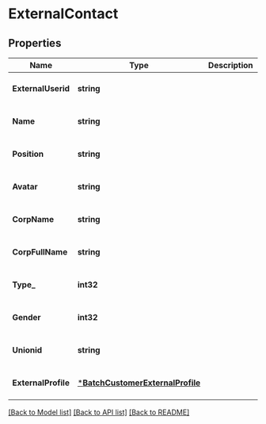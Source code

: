 # ExternalContact

## Properties
Name | Type | Description | Notes
------------ | ------------- | ------------- | -------------
**ExternalUserid** | **string** |  | [optional] [default to null]
**Name** | **string** |  | [optional] [default to null]
**Position** | **string** |  | [optional] [default to null]
**Avatar** | **string** |  | [optional] [default to null]
**CorpName** | **string** |  | [optional] [default to null]
**CorpFullName** | **string** |  | [optional] [default to null]
**Type_** | **int32** |  | [optional] [default to null]
**Gender** | **int32** |  | [optional] [default to null]
**Unionid** | **string** |  | [optional] [default to null]
**ExternalProfile** | [***BatchCustomerExternalProfile**](BatchCustomerExternalProfile.md) |  | [optional] [default to null]

[[Back to Model list]](../README.md#documentation-for-models) [[Back to API list]](../README.md#documentation-for-api-endpoints) [[Back to README]](../README.md)


